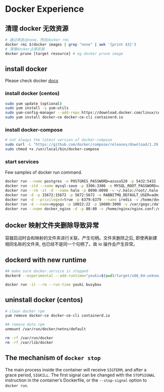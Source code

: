 # Docker Experience

## 清理 docker 无效资源

```sh
# 通过筛选出none，然后docker rmi
docker rmi $(docker images | grep "none" | awk '{print $3}')
# 清理docker占用资源
docker prune [target resource] # eg docker prune image
```

## install docker

Please check docker [docs](https://docs.docker.com/engine/install/centos/)

### install docker (centos)

```sh
sudo yum update (optional)
sudo yum install -y yum-utils
sudo yum-config-manager --add-repo https://download.docker.com/linux/centos/docker-ce.repo
sudo yum install docker-ce docker-ce-cli containerd.io
```

### install docker-compose

```sh
# not always the latest version of docker-compose
sudo curl -L "https://github.com/docker/compose/releases/download/1.29.1/docker-compose-$(uname -s)-$(uname -m)" -o /usr/local/bin/docker-compose
sudo chmod +x /usr/local/bin/docker-compose
```

### start services

Few samples of docker run command.

```sh
docker run --name postgres -e POSTGRES_PASSWORD=azusa520 -p 5432:5432 -d postgres
docker run -itd --name mysql-save -p 3306:3306 -e MYSQL_ROOT_PASSWORD=azusa520 mysql
docker run --rm -it -d --name halo -p 8090:8090 -v ~/.halo:/root/.halo ruibaby/halo
docker run -d -p 15672:15672 -p 5672:5672 -e RABBITMQ_DEFAULT_USER=admin -e RABBITMQ_DEFAULT_PASS=admin --name my-rabbitmq rabbitmq
docker run -d --privileged=true -p 6379:6379 --name iredis -v /home/docker/redis/conf/redis.conf:/etc/redis/redis.conf -v /home/docker/redis/data:/data -d redis redis-server /etc/redis/redis.conf --appendonly yes
docker run -d --name=mygogs -p 10022:22 -p 10080:3000 -v /var/gogs:/data gogs/gogs
docker run --name docker_nginx -d -p 80:80 -v /home/nginx/nginx.conf:/etc/nginx/nginx.conf --volume /home/little-idea/dist:/usr/share/nginx/html nginx
```

## docker 映射文件夹删除导致异常

容器启动时会和映射的文件夹进行关联，产生句柄。文件夹删除之后, 即使再新建相同名称的文件夹, 也已经不是同一个句柄了。故 io 操作会产生异常。

## dockerd with new runtime

```bash
## make sure docker.service is stopped
dockerd --experimental --add-runtime="youki=$(pwd)/target/x86_64-unknown-linux-gnu/debug/youki"

docker run -it --rm --run-time youki busybox
```

## uninstall docker (centos)

```bash
# clean docker rpm
yum remove docker-ce docker-ce-cli containerd.io

## remove data rpm
unmount /var/run/docker/netns/default

rm -rf /var/run/docker
rm -rf /var/lib/docker
```

## The mechanism of `docker stop`

The main process inside the container will receive `SIGTERM`, and after a grace period, `SIGKILL`. The first signal can be changed with the `STOPSIGNAL` instruction in the container’s Dockerfile, or the `--stop-signal` option to `docker run`.
